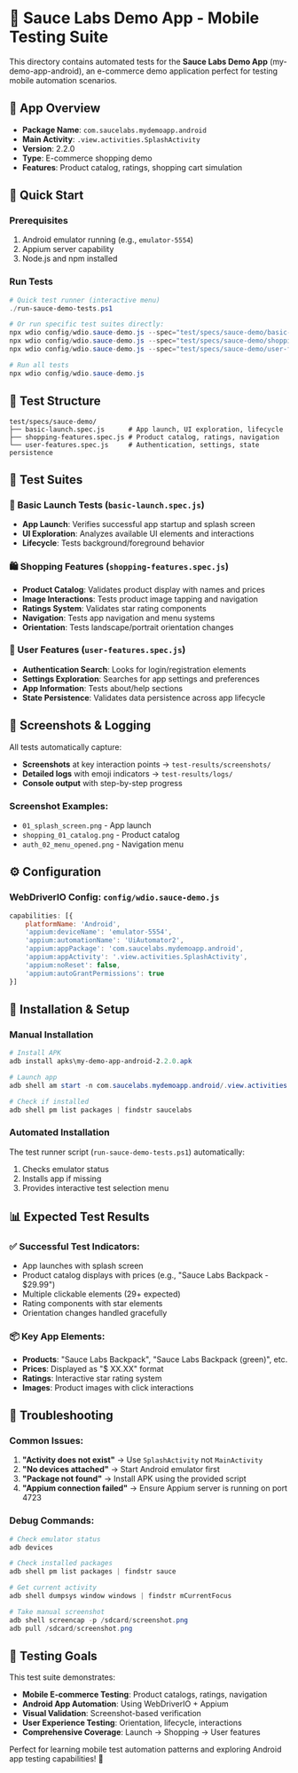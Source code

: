 # 🛒 Sauce Labs Demo App - Mobile Testing Suite

This directory contains automated tests for the **Sauce Labs Demo App** (my-demo-app-android), an e-commerce demo application perfect for testing mobile automation scenarios.

## 📱 App Overview

- **Package Name**: `com.saucelabs.mydemoapp.android`
- **Main Activity**: `.view.activities.SplashActivity`
- **Version**: 2.2.0
- **Type**: E-commerce shopping demo
- **Features**: Product catalog, ratings, shopping cart simulation

## 🚀 Quick Start

### Prerequisites
1. Android emulator running (e.g., `emulator-5554`)
2. Appium server capability
3. Node.js and npm installed

### Run Tests
```powershell
# Quick test runner (interactive menu)
./run-sauce-demo-tests.ps1

# Or run specific test suites directly:
npx wdio config/wdio.sauce-demo.js --spec="test/specs/sauce-demo/basic-launch.spec.js"
npx wdio config/wdio.sauce-demo.js --spec="test/specs/sauce-demo/shopping-features.spec.js"
npx wdio config/wdio.sauce-demo.js --spec="test/specs/sauce-demo/user-features.spec.js"

# Run all tests
npx wdio config/wdio.sauce-demo.js
```

## 📂 Test Structure

```
test/specs/sauce-demo/
├── basic-launch.spec.js      # App launch, UI exploration, lifecycle
├── shopping-features.spec.js # Product catalog, ratings, navigation
└── user-features.spec.js     # Authentication, settings, state persistence
```

## 🧪 Test Suites

### 🚀 Basic Launch Tests (`basic-launch.spec.js`)
- **App Launch**: Verifies successful app startup and splash screen
- **UI Exploration**: Analyzes available UI elements and interactions
- **Lifecycle**: Tests background/foreground behavior

### 🛍️ Shopping Features (`shopping-features.spec.js`)
- **Product Catalog**: Validates product display with names and prices
- **Image Interactions**: Tests product image tapping and navigation
- **Ratings System**: Validates star rating components
- **Navigation**: Tests app navigation and menu systems
- **Orientation**: Tests landscape/portrait orientation changes

### 🔐 User Features (`user-features.spec.js`)
- **Authentication Search**: Looks for login/registration elements
- **Settings Exploration**: Searches for app settings and preferences
- **App Information**: Tests about/help sections
- **State Persistence**: Validates data persistence across app lifecycle

## 📸 Screenshots & Logging

All tests automatically capture:
- **Screenshots** at key interaction points → `test-results/screenshots/`
- **Detailed logs** with emoji indicators → `test-results/logs/`
- **Console output** with step-by-step progress

### Screenshot Examples:
- `01_splash_screen.png` - App launch
- `shopping_01_catalog.png` - Product catalog
- `auth_02_menu_opened.png` - Navigation menu

## ⚙️ Configuration

### WebDriverIO Config: `config/wdio.sauce-demo.js`
```javascript
capabilities: [{
    platformName: 'Android',
    'appium:deviceName': 'emulator-5554',
    'appium:automationName': 'UiAutomator2',
    'appium:appPackage': 'com.saucelabs.mydemoapp.android',
    'appium:appActivity': '.view.activities.SplashActivity',
    'appium:noReset': false,
    'appium:autoGrantPermissions': true
}]
```

## 🔧 Installation & Setup

### Manual Installation
```powershell
# Install APK
adb install apks\my-demo-app-android-2.2.0.apk

# Launch app
adb shell am start -n com.saucelabs.mydemoapp.android/.view.activities.SplashActivity

# Check if installed
adb shell pm list packages | findstr saucelabs
```

### Automated Installation
The test runner script (`run-sauce-demo-tests.ps1`) automatically:
1. Checks emulator status
2. Installs app if missing
3. Provides interactive test selection menu

## 📊 Expected Test Results

### ✅ Successful Test Indicators:
- App launches with splash screen
- Product catalog displays with prices (e.g., "Sauce Labs Backpack - $29.99")
- Multiple clickable elements (29+ expected)
- Rating components with star elements
- Orientation changes handled gracefully

### 📦 Key App Elements:
- **Products**: "Sauce Labs Backpack", "Sauce Labs Backpack (green)", etc.
- **Prices**: Displayed as "$ XX.XX" format
- **Ratings**: Interactive star rating system
- **Images**: Product images with click interactions

## 🚨 Troubleshooting

### Common Issues:
1. **"Activity does not exist"** → Use `SplashActivity` not `MainActivity`
2. **"No devices attached"** → Start Android emulator first
3. **"Package not found"** → Install APK using the provided script
4. **"Appium connection failed"** → Ensure Appium server is running on port 4723

### Debug Commands:
```powershell
# Check emulator status
adb devices

# Check installed packages
adb shell pm list packages | findstr sauce

# Get current activity
adb shell dumpsys window windows | findstr mCurrentFocus

# Take manual screenshot
adb shell screencap -p /sdcard/screenshot.png
adb pull /sdcard/screenshot.png
```

## 🎯 Testing Goals

This test suite demonstrates:
- **Mobile E-commerce Testing**: Product catalogs, ratings, navigation
- **Android App Automation**: Using WebDriverIO + Appium
- **Visual Validation**: Screenshot-based verification
- **User Experience Testing**: Orientation, lifecycle, interactions
- **Comprehensive Coverage**: Launch → Shopping → User features

Perfect for learning mobile test automation patterns and exploring Android app testing capabilities! 🚀